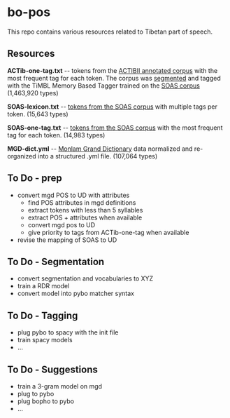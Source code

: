 # bo-pos
This repo contains various resources related to Tibetan part of speech.

## Resources
**ACTib-one-tag.txt** -- tokens from the [ACTIBII annotated corpus](https://zenodo.org/record/822537#.Wq6b35NuZ24) with the most frequent tag for each token. The corpus was [segmented](https://zenodo.org/record/823707#.Wq6ckJNuZ24) and tagged with the TiMBL Memory Based Tagger trained on the [SOAS corpus](https://zenodo.org/record/574878#.Wq6c7ZNuZ24) (1,463,920 types) 

**SOAS-lexicon.txt** -- [tokens from the SOAS corpus](https://zenodo.org/record/574876#.Wq6eDZNuZ24) with multiple tags per token. (15,643 types)

**SOAS-one-tag.txt** -- [tokens from the SOAS corpus](https://zenodo.org/record/574876#.Wq6eDZNuZ24) with the most frequent tag for each token. (14,983 types)

**MGD-dict.yml** -- [Monlam Grand Dictionary](http://monlamit.com/node/156) data normalized and re-organized into a structured .yml file. (107,064 types)

## To Do - prep
* convert mgd POS to UD with attributes
    * find POS attributes in mgd definitions
    * extract tokens with less than 5 syllables
    * extract POS + attributes when available
    * convert mgd pos to UD
    * give priority to tags from ACTib-one-tag when available
* revise the mapping of SOAS to UD

## To Do - Segmentation
* convert segmentation and vocabularies to XYZ
* train a RDR model
* convert model into pybo matcher syntax

## To Do - Tagging
* plug pybo to spacy with the init file
* train spacy models
* ...

## To Do - Suggestions
* train a 3-gram model on mgd
* plug to pybo
* plug bopho to pybo
* ...


